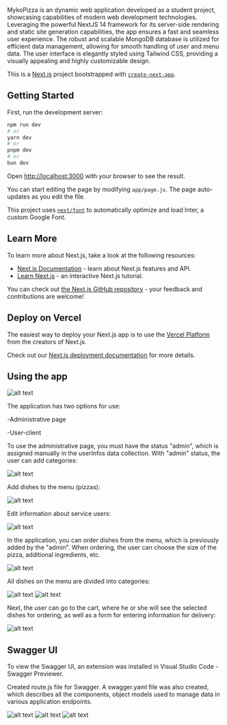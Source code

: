 MykoPizza is an dynamic web application developed as a student project, showcasing capabilities of modern web development technologies. Leveraging the powerful NextJS 14 framework for its server-side rendering and static site generation capabilities, the app ensures a fast and seamless user experience. The robust and scalable MongoDB database is utilized for efficient data management, allowing for smooth handling of user and menu data. The user interface is elegantly styled using Tailwind CSS, providing a visually appealing and highly customizable design.

This is a [Next.js](https://nextjs.org/) project bootstrapped with [`create-next-app`](https://github.com/vercel/next.js/tree/canary/packages/create-next-app).

## Getting Started

First, run the development server:

```bash
npm run dev
# or
yarn dev
# or
pnpm dev
# or
bun dev
```

Open [http://localhost:3000](http://localhost:3000) with your browser to see the result.

You can start editing the page by modifying `app/page.js`. The page auto-updates as you edit the file.

This project uses [`next/font`](https://nextjs.org/docs/basic-features/font-optimization) to automatically optimize and load Inter, a custom Google Font.

## Learn More

To learn more about Next.js, take a look at the following resources:

- [Next.js Documentation](https://nextjs.org/docs) - learn about Next.js features and API.
- [Learn Next.js](https://nextjs.org/learn) - an interactive Next.js tutorial.

You can check out [the Next.js GitHub repository](https://github.com/vercel/next.js/) - your feedback and contributions are welcome!

## Deploy on Vercel

The easiest way to deploy your Next.js app is to use the [Vercel Platform](https://vercel.com/new?utm_medium=default-template&filter=next.js&utm_source=create-next-app&utm_campaign=create-next-app-readme) from the creators of Next.js.

Check out our [Next.js deployment documentation](https://nextjs.org/docs/deployment) for more details.

## Using the app

![alt text](image.png)

The application has two options for use:

-Administrative page

-User-client

To use the administrative page, you must have the status "admin", which is assigned manually in the userInfos data collection.
With "admin" status, the user can add categories:

![alt text](image-1.png)

Add dishes to the menu (pizzas):

![alt text](image-2.png)

Edit information about service users:

![alt text](image-3.png)

In the application, you can order dishes from the menu, which is previously added by the "admin". When ordering, the user can choose the size of the pizza, additional ingredients, etc.

![alt text](image-4.png)

All dishes on the menu are divided into categories:

![alt text](image-5.png)
![alt text](image-6.png)

Next, the user can go to the cart, where he or she will see the selected dishes for ordering, as well as a form for entering information for delivery:

![alt text](image-7.png)

## Swagger UI

To view the Swagger UI, an extension was installed in Visual Studio Code - Swagger Previewer.

Created route.js file for Swagger. A swagger.yaml file was also created, which describes all the components, object models used to manage data in various application endpoints.

![alt text](image-8.png)
![alt text](image-9.png)
![alt text](image-10.png)
